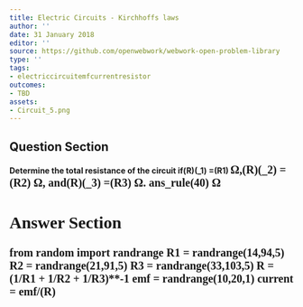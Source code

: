 ```yaml
---
title: Electric Circuits - Kirchhoffs laws
author: ''
date: 31 January 2018
editor: ''
source: https://github.com/openwebwork/webwork-open-problem-library
type: ''
tags:
- electriccircuitemfcurrentresistor
outcomes:
- TBD
assets:
- Circuit_5.png
---
```


## Question Section 

<b>
Determine the total resistance of the circuit if(R)(_1) =(R1) <span style="font-family: 'Times'; font-size: 20px";>&Omega;<span>,(R)(_2) =(R2) <span style="font-family: 'Times'; font-size: 20px";>&Omega;<span>, and(R)(_3) =(R3) <span style="font-family: 'Times'; font-size: 20px";>&Omega;<span>.
ans_rule(40) <span style="font-family: 'Times'; font-size: 20px";>&Omega;<span>


## Answer Section

from random import randrange
R1 = randrange(14,94,5)
R2 = randrange(21,91,5)
R3 = randrange(33,103,5)
R = (1/R1 + 1/R2 + 1/R3)**-1
emf = randrange(10,20,1)
current = emf/(R)